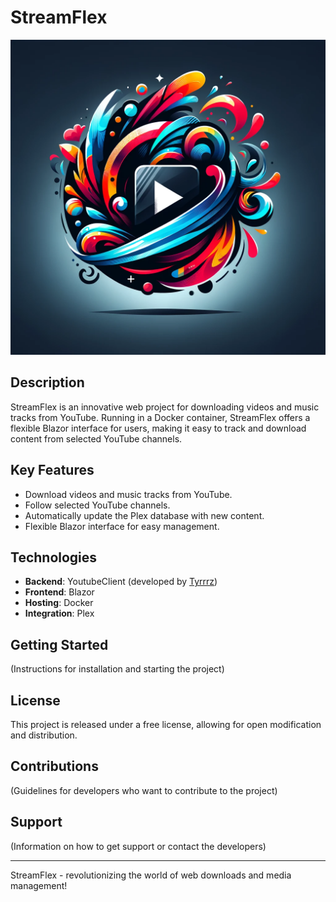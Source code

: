 # StreamFlex

![StreamFlex](md/img/StreamFlex.png)

## Description

StreamFlex is an innovative web project for downloading videos and music tracks from YouTube. Running in a Docker container, StreamFlex offers a flexible Blazor interface for users, making it easy to track and download content from selected YouTube channels.

## Key Features

- Download videos and music tracks from YouTube.
- Follow selected YouTube channels.
- Automatically update the Plex database with new content.
- Flexible Blazor interface for easy management.

## Technologies

- **Backend**: YoutubeClient (developed by [Tyrrrz](https://github.com/Tyrrrz))
- **Frontend**: Blazor
- **Hosting**: Docker
- **Integration**: Plex

## Getting Started

(Instructions for installation and starting the project)

## License

This project is released under a free license, allowing for open modification and distribution.

## Contributions

(Guidelines for developers who want to contribute to the project)

## Support

(Information on how to get support or contact the developers)

---

StreamFlex - revolutionizing the world of web downloads and media management!